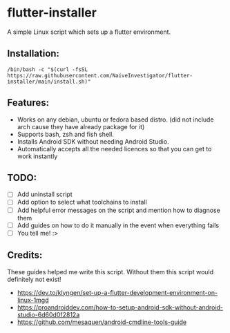 # flutter-installer
A simple Linux script which sets up a flutter environment.

## Installation:
```
/bin/bash -c "$(curl -fsSL https://raw.githubusercontent.com/NaiveInvestigator/flutter-installer/main/install.sh)"
```

## Features:
* Works on any debian, ubuntu or fedora based distro. (did not include arch cause they have already package for it)
* Supports bash, zsh and fish shell.
* Installs Android SDK without needing Android Studio.
* Automatically accepts all the needed licences so that you can get to work instantly

## TODO:
- [ ] Add uninstall script
- [ ] Add option to select what toolchains to install
- [ ] Add helpful error messages on the script and mention how to diagnose them
- [ ] Add guides on how to do it manually in the event when everything fails
- [ ] You tell me! :>

## Credits:
These guides helped me write this script. Without them this script would definitely not exist!
* https://dev.to/klyngen/set-up-a-flutter-development-environment-on-linux-1mgd
* https://proandroiddev.com/how-to-setup-android-sdk-without-android-studio-6d60d0f2812a
* https://github.com/mesaquen/android-cmdline-tools-guide

